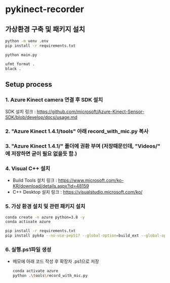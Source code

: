 # pykinect-recorder

## 가상환경 구축 및 패키지 설치
```bash
python -m venv .env
pip install -r requirements.txt

python main.py
```

```bash
ufmt format .
black .
```

## Setup process
### 1. Azure Kinect camera 연결 후 SDK 설치
SDK 설치 링크 : https://github.com/microsoft/Azure-Kinect-Sensor-SDK/blob/develop/docs/usage.md

### 2. "Azure Kinect 1.4.1/tools" 아래 record_with_mic.py 복사

### 3. "Azure Kinect 1.4.1/" 폴더에 권환 부여 (저장때문인데, "Videos/" 에 저장하면 굳이 필요 없을듯 함.)
### 4. Visual C++ 설치

- Build Tools 설치 링크 : https://www.microsoft.com/ko-KR/download/details.aspx?id=48159 <br>
- C++ Desktop 설치 링크 : https://visualstudio.microsoft.com/ko/ 

### 5. 가상 환경 설치 및 관련 패키지 설치
```bash
conda create -n azure python=3.8 -y
conda activate azure

pip install -r requirements.txt
pip install pyk4a --no-use-pep517 --global-option=build_ext --global-option="-IC:\Program Files\Azure Kinect SDK v1.4.1\sdk\include" --global-option="-LC:\Program Files\Azure Kinect SDK v1.4.1\sdk\windows-desktop\amd64\release\lib"
```

### 6. 실행.ps1파일 생성
- 메모에 아래 코드 작성 후 확장자 .ps1으로 저장
    ```bash
    conda activate azure
    python .\tools\record_with_mic.py
    ```